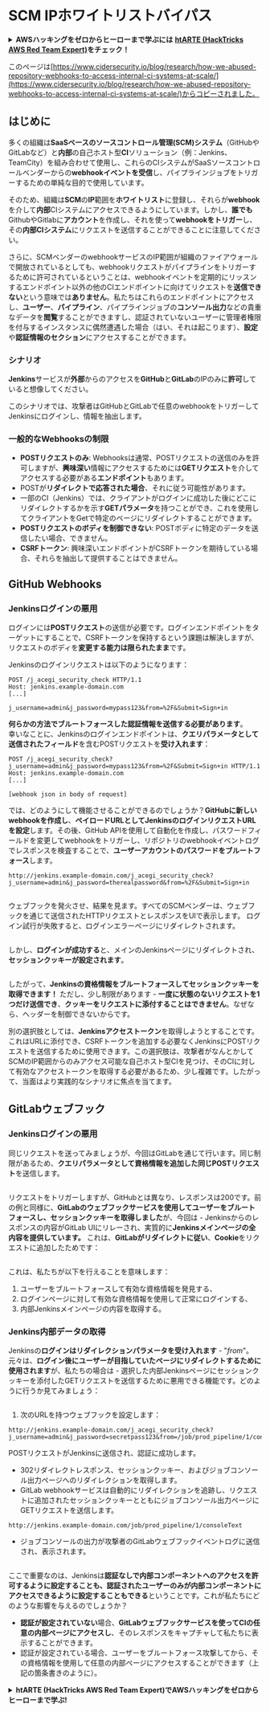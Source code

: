 # SCM IPホワイトリストバイパス

<details>

<summary><strong>AWSハッキングをゼロからヒーローまで学ぶには</strong> <a href="https://training.hacktricks.xyz/courses/arte"><strong>htARTE (HackTricks AWS Red Team Expert)</strong></a><strong>をチェック！</strong></summary>

HackTricksをサポートする他の方法:

* **HackTricksにあなたの会社を広告したい**、または**HackTricksをPDFでダウンロードしたい**場合は、[**サブスクリプションプラン**](https://github.com/sponsors/carlospolop)をチェックしてください！
* [**公式PEASS & HackTricksグッズ**](https://peass.creator-spring.com)を入手する
* [**The PEASS Family**](https://opensea.io/collection/the-peass-family)を発見し、独占的な[**NFTs**](https://opensea.io/collection/the-peass-family)のコレクションをチェックする
* 💬 [**Discordグループ**](https://discord.gg/hRep4RUj7f)に**参加する**か、[**テレグラムグループ**](https://t.me/peass)に参加するか、**Twitter** 🐦 [**@carlospolopm**](https://twitter.com/carlospolopm)を**フォロー**してください。
* **HackTricks**の[**GitHubリポジトリ**](https://github.com/carlospolop/hacktricks)や[**HackTricks Cloud**](https://github.com/carlospolop/hacktricks-cloud)にPRを提出して、あなたのハッキングのコツを共有してください。

</details>

このページは[https://www.cidersecurity.io/blog/research/how-we-abused-repository-webhooks-to-access-internal-ci-systems-at-scale/](https://www.cidersecurity.io/blog/research/how-we-abused-repository-webhooks-to-access-internal-ci-systems-at-scale/)からコピーされました。

## はじめに

多くの組織は**SaaSベースのソースコントロール管理(SCM)システム**（GitHubやGitLabなど）と**内部**の自己ホスト型**CI**ソリューション（例：Jenkins、TeamCity）を組み合わせて使用し、これらのCIシステムがSaaSソースコントロールベンダーからの**webhookイベントを受信**し、パイプラインジョブをトリガーするための単純な目的で使用しています。

そのため、組織は**SCM**の**IP**範囲を**ホワイトリスト**に登録し、それらが**webhook**を介して**内部**CIシステムにアクセスできるようにしています。しかし、**誰でも**GithubやGitlabに**アカウント**を作成し、それを使って**webhookをトリガー**し、その**内部CIシステム**にリクエストを送信することができることに注意してください。

さらに、SCMベンダーのwebhookサービスのIP範囲が組織のファイアウォールで開放されているとしても、webhookリクエストがパイプラインをトリガーするために許可されているということは、webhookイベントを定期的にリッスンするエンドポイント以外の他のCIエンドポイントに向けてリクエストを**送信できない**という意味では**ありません**。私たちはこれらのエンドポイントにアクセスし、**ユーザー**、**パイプライン**、パイプラインジョブの**コンソール出力**などの貴重なデータを**閲覧**することができますし、認証されていないユーザーに管理者権限を付与するインスタンスに偶然遭遇した場合（はい、それは起こります）、**設定**や**認証情報のセクション**にアクセスすることができます。

### シナリオ

**Jenkins**サービスが**外部**からのアクセスを**GitHub**と**GitLab**のIPのみに**許可**していると想像してください。

このシナリオでは、攻撃者はGitHubとGitLabで任意のwebhookをトリガーしてJenkinsにログインし、情報を抽出します。

### 一般的なWebhooksの制限

* **POSTリクエストのみ**: Webhooksは通常、POSTリクエストの送信のみを許可しますが、**興味深い**情報にアクセスするためには**GETリクエスト**を介してアクセスする必要がある**エンドポイント**もあります。
* POSTが**リダイレクトで応答された場合**、それに従う可能性があります。
* 一部のCI（Jenkins）では、クライアントがログインに成功した後にどこにリダイレクトするかを示す**GETパラメータ**を持つことができ、これを使用してクライアントをGetで特定のページにリダイレクトすることができます。
* **POSTリクエストのボディを制御できない**: POSTボディに特定のデータを送信したい場合、できません。
* **CSRFトークン**: 興味深いエンドポイントがCSRFトークンを期待している場合、それらを抽出して提供することはできません。

## GitHub Webhooks

### Jenkinsログインの悪用

ログインには**POSTリクエスト**の送信が必要です。ログインエンドポイントをターゲットにすることで、CSRFトークンを保持するという課題は解決しますが、リクエストのボディを**変更する能力は限られたまま**です。

Jenkinsのログインリクエストは以下のようになります：
```
POST /j_acegi_security_check HTTP/1.1
Host: jenkins.example-domain.com
[...]

j_username=admin&j_password=mypass123&from=%2F&Submit=Sign+in
```
**何らかの方法でブルートフォースした認証情報を送信する必要があります**。\
幸いなことに、Jenkinsのログインエンドポイントは、**クエリパラメータとして送信されたフィールド**を含むPOSTリクエストを**受け入れます**：
```
POST /j_acegi_security_check?j_username=admin&j_password=mypass123&from=%2F&Submit=Sign+in HTTP/1.1
Host: jenkins.example-domain.com
[...]

[webhook json in body of request]
```
では、どのようにして機能させることができるのでしょうか？**GitHubに新しいwebhookを作成し**、**ペイロードURLとしてJenkinsのログインリクエストURLを設定**します。その後、GitHub APIを使用して自動化を作成し、パスワードフィールドを変更してwebhookをトリガーし、リポジトリのwebhookイベントログでレスポンスを検査することで、**ユーザーアカウントのパスワードをブルートフォース**します。
```
http://jenkins.example-domain.com/j_acegi_security_check?j_username=admin&j_password=therealpassword&from=%2F&Submit=Sign+in
```
<figure><img src="../../.gitbook/assets/image (7) (1) (1) (2).png" alt=""><figcaption></figcaption></figure>

ウェブフックを発火させ、結果を見ます。すべてのSCMベンダーは、ウェブフックを通じて送信されたHTTPリクエストとレスポンスをUIで表示します。
ログイン試行が失敗すると、ログインエラーページにリダイレクトされます。

<figure><img src="../../.gitbook/assets/image (6) (1) (2).png" alt=""><figcaption></figcaption></figure>

しかし、**ログインが成功する**と、メインのJenkinsページにリダイレクトされ、**セッションクッキーが設定されます**。

<figure><img src="../../.gitbook/assets/image (3) (1) (1) (2).png" alt=""><figcaption></figcaption></figure>

したがって、**Jenkinsの資格情報をブルートフォースしてセッションクッキーを取得できます！**
ただし、少し制限があります - **一度に状態のないリクエストを1つだけ送信でき**、**クッキーをリクエストに添付することはできません**。なぜなら、ヘッダーを制御できないからです。

別の選択肢としては、**Jenkinsアクセストークン**を取得しようとすることです。これはURLに添付でき、CSRFトークンを追加する必要なくJenkinsにPOSTリクエストを送信するために使用できます。この選択肢は、攻撃者がなんとかしてSCMのIP範囲からのみアクセス可能な自己ホスト型CIを見つけ、そのCIに対して有効なアクセストークンを取得する必要があるため、少し複雑です。したがって、当面はより実践的なシナリオに焦点を当てます。

## GitLabウェブフック

### Jenkinsログインの悪用

同じリクエストを送ってみましょうが、今回はGitLabを通じて行います。同じ制限があるため、**クエリパラメータとして資格情報を追加した同じPOSTリクエスト**を送信します。

<figure><img src="../../.gitbook/assets/image (2) (2) (1).png" alt=""><figcaption></figcaption></figure>

リクエストをトリガーしますが、GitHubとは異なり、レスポンスは200です。前の例と同様に、**GitLabのウェブフックサービスを使用してユーザーをブルートフォースし、セッションクッキーを取得しました**が、今回は - Jenkinsからのレスポンスの内容がGitLab UIにリレーされ、実質的に**Jenkinsメインページの全内容を提供しています。**
これは、**GitLabがリダイレクトに従い**、**Cookie**をリクエストに追加したためです：

<figure><img src="../../.gitbook/assets/image (4) (1) (2).png" alt=""><figcaption></figcaption></figure>

これは、私たちが以下を行えることを意味します：

1. ユーザーをブルートフォースして有効な資格情報を発見する、
2. ログインページに対して有効な資格情報を使用して正常にログインする、
3. 内部Jenkinsメインページの内容を取得する。

### Jenkins内部データの取得

Jenkinsの**ログインはリダイレクションパラメータを受け入れます** - "_from_"。元々は、**ログイン後にユーザーが目指していたページにリダイレクトするために使用されます**が、私たちの場合は - 選択した内部Jenkinsページにセッションクッキーを添付したGETリクエストを送信するために悪用できる機能です。どのように行うか見てみましょう：

<figure><img src="../../.gitbook/assets/image (5) (1) (1) (2).png" alt=""><figcaption></figcaption></figure>

1. 次のURLを持つウェブフックを設定します：
```
http://jenkins.example-domain.com/j_acegi_security_check?j_username=admin&j_password=secretpass123&from=/job/prod_pipeline/1/consoleText&Submit=Sign+in
```
POSTリクエストがJenkinsに送信され、認証に成功します。

* 302リダイレクトレスポンス、セッションクッキー、およびジョブコンソール出力ページへのリダイレクションを取得します。
* GitLab webhookサービスは自動的にリダイレクションを追跡し、リクエストに追加されたセッションクッキーとともにジョブコンソール出力ページにGETリクエストを送信します。
```
http://jenkins.example-domain.com/job/prod_pipeline/1/consoleText
```
* ジョブコンソールの出力が攻撃者のGitLabウェブフックイベントログに送信され、表示されます。

<figure><img src="../../.gitbook/assets/image (1) (3).png" alt=""><figcaption></figcaption></figure>

ここで重要なのは、Jenkinsは**認証なしで内部コンポーネントへのアクセスを許可するように設定することも、認証されたユーザーのみが内部コンポーネントにアクセスできるように設定することもできる**ということです。これが私たちにどのような影響を与えるのでしょうか？

* **認証が設定されていない**場合、**GitLabウェブフックサービスを使ってCIの任意の内部ページにアクセスし**、そのレスポンスをキャプチャして私たちに表示することができます。
* 認証が設定されている場合、ユーザーをブルートフォース攻撃してから、その資格情報を使用して任意の内部ページにアクセスすることができます（上記の箇条書きのように）。

<details>

<summary><strong>htARTE (HackTricks AWS Red Team Expert)で<strong>AWSハッキングをゼロからヒーローまで学ぶ</strong></a><strong>!</strong></summary>

HackTricksをサポートする他の方法:

* **HackTricksにあなたの会社を広告したい**、または**HackTricksをPDFでダウンロードしたい**場合は、[**SUBSCRIPTION PLANS**](https://github.com/sponsors/carlospolop)をチェックしてください！
* [**公式のPEASS & HackTricksグッズ**](https://peass.creator-spring.com)を入手してください。
* [**The PEASS Family**](https://opensea.io/collection/the-peass-family)を発見し、私たちの独占的な[**NFTs**](https://opensea.io/collection/the-peass-family)コレクションをチェックしてください。
* 💬 [**Discordグループ**](https://discord.gg/hRep4RUj7f)に**参加するか**、[**telegramグループ**](https://t.me/peass)に参加するか、**Twitter** 🐦 [**@carlospolopm**](https://twitter.com/carlospolopm)を**フォローしてください。**
* [**HackTricks**](https://github.com/carlospolop/hacktricks)と[**HackTricks Cloud**](https://github.com/carlospolop/hacktricks-cloud)のgithubリポジトリにPRを提出して、あなたのハッキングのコツを**共有してください。**

</details>

